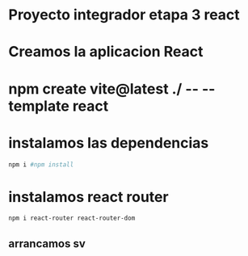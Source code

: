 # Proyecto integrador etapa 3 react

# Creamos la aplicacion React 

# npm create vite@latest ./ -- --template react

# instalamos las dependencias
```sh
npm i #npm install
```

# instalamos react router

```sh
npm i react-router react-router-dom
```
## arrancamos sv